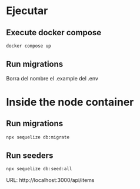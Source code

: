 # Ejecutar

## Execute docker compose 
```bash
docker compose up
```

## Run migrations 
Borra del nombre el .example del .env

# Inside the node container

## Run migrations
```bash
npx sequelize db:migrate
```

## Run seeders
```bash
npx sequelize db:seed:all 
```

URL: http://localhost:3000/api/items